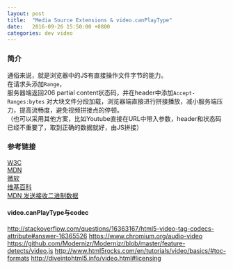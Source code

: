 ```yaml
---
layout: post
title:  "Media Source Extensions & video.canPlayType"
date:   2016-09-26 15:50:00 +0800
categories: dev video
---
```


### 简介
通俗来说，就是浏览器中的JS有直接操作文件字节的能力。  
在请求头添加```Range```，  
服务器端返回206 partial content状态码，并在header中添加```Accept-Ranges:bytes```
对大块文件分段加载，浏览器端直接进行拼接播放，减小服务端压力，提高流畅度，避免视频拼接点的停顿。  
（也可以采用其他方案，比如Youtube直接在URL中带入参数，header和状态码已经不重要了，取到正确的数据就好，由JS拼接）

### 参考链接
[W3C](https://www.w3.org/TR/media-source/)  
[MDN](https://developer.mozilla.org/en-US/docs/Web/API/MediaSource)  
[微软](https://developer.microsoft.com/en-us/microsoft-edge/platform/documentation/dev-guide/multimedia/media-source-extensions/)  
[维基百科](https://en.wikipedia.org/wiki/Media_Source_Extensions)  
[MDN 发送接收二进制数据](https://developer.mozilla.org/en-US/docs/Web/API/XMLHttpRequest/Sending_and_Receiving_Binary_Data)

#### video.canPlayType与codec

http://stackoverflow.com/questions/16363167/html5-video-tag-codecs-attribute#answer-16365526
https://www.chromium.org/audio-video
https://github.com/Modernizr/Modernizr/blob/master/feature-detects/video.js
http://www.html5rocks.com/en/tutorials/video/basics/#toc-formats
http://diveintohtml5.info/video.html#licensing
